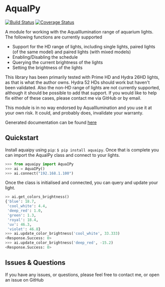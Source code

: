 # AquaIPy

[![Build Status](https://travis-ci.org/mcclown/AquaIPy.svg?branch=master)](https://travis-ci.org/mcclown/AquaIPy)
[![Coverage Status](https://coveralls.io/repos/mcclown/AquaIPy/badge.svg?branch=master&service=github)](https://coveralls.io/github/mcclown/AquaIPy?branch=master)


A module for working with the AquaIllumination range of aquarium lights. The following functions are currently supported

- Support for the HD range of lights, including single lights, paired lights (of the same model) and paired lights (with mixed models)
- Enabling/Disabling the schedule
- Querying the current brightness of the lights
- Setting the brightness of the lights

This library has been primarily tested with Prime HD and Hydra 26HD lights, as that is what the author owns. Hydra 52 HDs should work but haven't been validated. 
Also the non-HD range of lights are not currently supported, although it should be possible to add that support. If you would like to help fix either of these 
cases, please contact me via GitHub or by email. 

This module is in no way endorsed by AquaIllumination and you use it at your own risk. It could, and probably does, invalidate your warranty.

Generated documentation can be found [here](http://aquaipy.readthedocs.io/en/latest/)

Quickstart
----------

Install aquaipy using `pip`: `$ pip install aquaipy`. Once that is complete you can import the AquaIPy class and connect to your lights.

```python
>>> from aquaipy import AquaIPy
>>> ai = AquaIPy()
>>> ai.connect("192.168.1.100")
```

Once the class is initialised and connected, you can query and update your light.

```python
>> ai.get_colors_brightness()
{'blue': 18.7,
 'cool_white': 4.4,
 'deep_red': 1.0,
 'green': 1.3,
 'royal': 18.4,
 'uv': 46.3,
 'violet': 46.8}
>>> ai.update_color_brightness('cool_white', 33.333)
<Response.Success: 0>
>>> ai.update_color_brightness('deep_red', -15.2)
<Response.Success: 0>
```

Issues & Questions
------------------

If you have any issues, or questions, please feel free to contact me, or open an issue on GitHub

